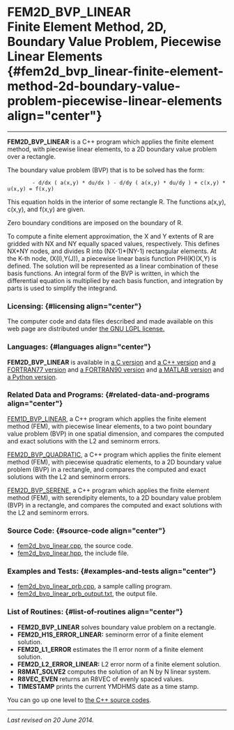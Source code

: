 FEM2D\_BVP\_LINEAR\
Finite Element Method, 2D, Boundary Value Problem, Piecewise Linear Elements {#fem2d_bvp_linear-finite-element-method-2d-boundary-value-problem-piecewise-linear-elements align="center"}
============================================================================

------------------------------------------------------------------------

**FEM2D\_BVP\_LINEAR** is a C++ program which applies the finite element
method, with piecewise linear elements, to a 2D boundary value problem
over a rectangle.

The boundary value problem (BVP) that is to be solved has the form:

            - d/dx ( a(x,y) * du/dx ) - d/dy ( a(x,y) * du/dy ) + c(x,y) * u(x,y) = f(x,y)
          

This equation holds in the interior of some rectangle R. The functions
a(x,y), c(x,y), and f(x,y) are given.

Zero boundary conditions are imposed on the boundary of R.

To compute a finite element approximation, the X and Y extents of R are
gridded with NX and NY equally spaced values, respectively. This defines
NX\*NY nodes, and divides R into (NX-1)\*(NY-1) rectangular elements. At
the K-th node, (X(I),Y(J)), a piecewise linear basis function
PHI(K)(X,Y) is defined. The solution will be represented as a linear
combination of these basis functions. An integral form of the BVP is
written, in which the differential equation is multiplied by each basis
function, and integration by parts is used to simplify the integrand.

### Licensing: {#licensing align="center"}

The computer code and data files described and made available on this
web page are distributed under [the GNU LGPL
license.](../../txt/gnu_lgpl.txt)

### Languages: {#languages align="center"}

**FEM2D\_BVP\_LINEAR** is available in [a C
version](../../c_src/fem2d_bvp_linear/fem2d_bvp_linear.html) and [a C++
version](../../cpp_src/fem2d_bvp_linear/fem2d_bvp_linear.html) and [a
FORTRAN77 version](../../f77_src/fem2d_bvp_linear/fem2d_bvp_linear.html)
and [a FORTRAN90
version](../../f_src/fem2d_bvp_linear/fem2d_bvp_linear.html) and [a
MATLAB version](../../m_src/fem2d_bvp_linear/fem2d_bvp_linear.html) and
[a Python version](../../py_src/fem2d_bvp_linear/fem2d_bvp_linear.html).

### Related Data and Programs: {#related-data-and-programs align="center"}

[FEM1D\_BVP\_LINEAR](../../cpp_src/fem1d_bvp_linear/fem1d_bvp_linear.html),
a C++ program which applies the finite element method (FEM), with
piecewise linear elements, to a two point boundary value problem (BVP)
in one spatial dimension, and compares the computed and exact solutions
with the L2 and seminorm errors.

[FEM2D\_BVP\_QUADRATIC](../../cpp_src/fem2d_bvp_quadratic/fem2d_bvp_quadratic.html),
a C++ program which applies the finite element method (FEM), with
piecewise quadratic elements, to a 2D boundary value problem (BVP) in a
rectangle, and compares the computed and exact solutions with the L2 and
seminorm errors.

[FEM2D\_BVP\_SERENE](../../cpp_src/fem2d_bvp_serene/fem2d_bvp_serene.html),
a C++ program which applies the finite element method (FEM), with
serendipity elements, to a 2D boundary value problem (BVP) in a
rectangle, and compares the computed and exact solutions with the L2 and
seminorm errors.

### Source Code: {#source-code align="center"}

-   [fem2d\_bvp\_linear.cpp](fem2d_bvp_linear.cpp), the source code.
-   [fem2d\_bvp\_linear.hpp](fem2d_bvp_linear.hpp), the include file.

### Examples and Tests: {#examples-and-tests align="center"}

-   [fem2d\_bvp\_linear\_prb.cpp](fem2d_bvp_linear_prb.cpp), a sample
    calling program.
-   [fem2d\_bvp\_linear\_prb\_output.txt](fem2d_bvp_linear_prb_output.txt),
    the output file.

### List of Routines: {#list-of-routines align="center"}

-   **FEM2D\_BVP\_LINEAR** solves boundary value problem on a rectangle.
-   **FEM2D\_H1S\_ERROR\_LINEAR:** seminorm error of a finite element
    solution.
-   **FEM2D\_L1\_ERROR** estimates the l1 error norm of a finite element
    solution.
-   **FEM2D\_L2\_ERROR\_LINEAR:** L2 error norm of a finite element
    solution.
-   **R8MAT\_SOLVE2** computes the solution of an N by N linear system.
-   **R8VEC\_EVEN** returns an R8VEC of evenly spaced values.
-   **TIMESTAMP** prints the current YMDHMS date as a time stamp.

You can go up one level to [the C++ source codes](../cpp_src.html).

------------------------------------------------------------------------

*Last revised on 20 June 2014.*
